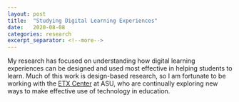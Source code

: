 ```yaml
---
layout: post
title:  "Studying Digital Learning Experiences"
date:   2020-08-08
categories: research
excerpt_separator: <!--more-->
---
```


My research has focused on understanding how digital learning experiences can be designed and used most effective in helping students to learn. Much of this work is design-based research, so I am fortunate to be working with the [ETX Center][etx-site] at ASU, who are continually exploring new ways to make effective use of technology in education.




[etx-site]: https://etx.asu.edu
[inspark-site]: https://inspark.education
[infiniscope-site]: https://infiniscope.org
